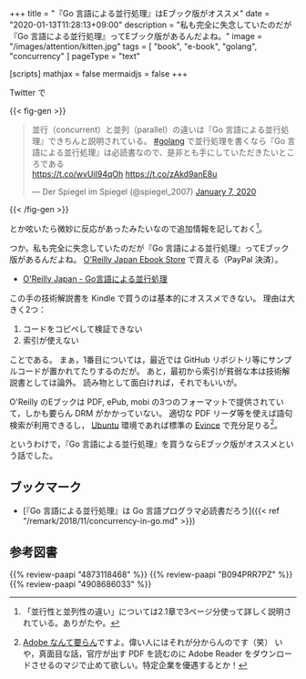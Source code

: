 +++
title = "『Go 言語による並行処理』はEブック版がオススメ"
date =  "2020-01-13T11:28:13+09:00"
description = "私も完全に失念していたのだが『Go 言語による並行処理』ってEブック版があるんだよね。"
image = "/images/attention/kitten.jpg"
tags = [ "book", "e-book", "golang", "concurrency" ]
pageType = "text"

[scripts]
  mathjax = false
  mermaidjs = false
+++

Twitter で

{{< fig-gen >}}
<blockquote class="twitter-tweet"><p lang="ja" dir="ltr">並行（concurrent）と並列（parallel）の違いは『Go 言語による並行処理』できちんと説明されている。 <a href="https://twitter.com/hashtag/golang?src=hash&amp;ref_src=twsrc%5Etfw">#golang</a> で並行処理を書くなら『Go 言語による並行処理』は必読書なので、是非とも手にしていただきたいところである<br> <a href="https://t.co/wvUiI94qOh">https://t.co/wvUiI94qOh</a> <a href="https://t.co/zAkd9anE8u">https://t.co/zAkd9anE8u</a></p>&mdash; Der Spiegel im Spiegel (@spiegel_2007) <a href="https://twitter.com/spiegel_2007/status/1214391644616658944?ref_src=twsrc%5Etfw">January 7, 2020</a></blockquote>
{{< /fig-gen >}}

とか呟いたら微妙に反応があったみたいなので追加情報を記しておく[^cing1]。

[^cing1]: 「並行性と並列性の違い」については2.1章で3ページ分使って詳しく説明されている。ありがたや。

つか，私も完全に失念していたのだが『Go 言語による並行処理』ってEブック版があるんだよね。
[O'Reilly Japan Ebook Store](https://www.oreilly.co.jp/ebook/) で買える（PayPal 決済）。

- [O'Reilly Japan - Go言語による並行処理](https://www.oreilly.co.jp/books/9784873118468/)

この手の技術解説書を Kindle で買うのは基本的にオススメできない。
理由は大きく2つ：

1. コードをコピペして検証できない
2. 索引が使えない

ことである。
まぁ，1番目については，最近では GitHub リポジトリ等にサンプルコードが置かれてたりするのだが。
あと，最初から索引が貧弱な本は技術解説書としては論外。
読み物として面白ければ，それでもいいが。

O'Reilly のEブックは PDF, ePub, mobi の3つのフォーマットで提供されていて，しかも要らん DRM がかかっていない。
適切な PDF リーダ等を使えば語句検索が利用できるし， [Ubuntu] 環境であれば標準の [Evince](https://wiki.gnome.org/action/show/Apps/Evince "Apps/Evince - GNOME Wiki!") で充分足りる[^abd1]。

[^abd1]: [Adobe なんて要らん](https://pdfreaders.org/ "Get a Free Software PDF reader!")ですよ。偉い人にはそれが分からんのです（笑） いや，真面目な話，官庁が出す PDF を読むのに Adobe Reader をダウンロードさせるのマジで止めて欲しい。特定企業を優遇するとか！

というわけで，『Go 言語による並行処理』を買うならEブック版がオススメという話でした。

## ブックマーク

- [『Go 言語による並行処理』は Go 言語プログラマ必読書だろう]({{< ref "/remark/2018/11/concurrency-in-go.md" >}})

[Ubuntu]: https://www.ubuntu.com/ "The leading operating system for PCs, IoT devices, servers and the cloud | Ubuntu"

## 参考図書

{{% review-paapi "4873118468" %}} <!-- Go言語による並行処理 -->
{{% review-paapi "B094PRR7PZ" %}} <!-- プログラミング言語Go -->
{{% review-paapi "4908686033" %}} <!-- Goならわかるシステムプログラミング -->
